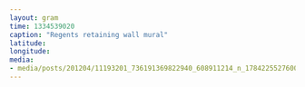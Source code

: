 ```yaml
---
layout: gram
time: 1334539020
caption: "Regents retaining wall mural"
latitude: 
longitude: 
media:
- media/posts/201204/11193201_736191369822940_608911214_n_17842255276000351.jpg
---
```

